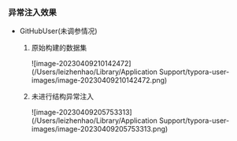 ### 异常注入效果

- GitHubUser(未调参情况)

  1. 原始构建的数据集

     ![image-20230409210142472](/Users/leizhenhao/Library/Application Support/typora-user-images/image-20230409210142472.png)

  2. 未进行结构异常注入

     ![image-20230409205753313](/Users/leizhenhao/Library/Application Support/typora-user-images/image-20230409205753313.png)


